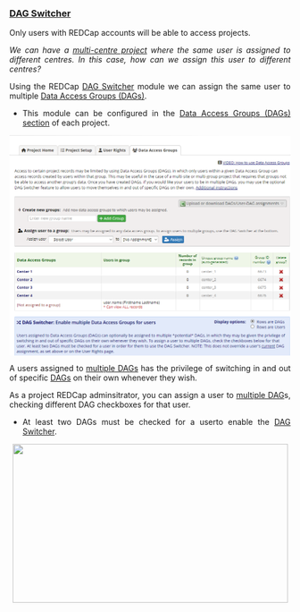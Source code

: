 <h3 style="text-align: justify;"><u>DAG Switcher</u></h3>
<p style="text-align: justify;">Only users with REDCap accounts will be able to access projects. </p>
<p style="text-align: justify;"><em>We can have a <a title="Data Access Groups for multi-site projects" href="https://redcap.vanderbilt.edu/consortium/videoplayer.php?video=data_access_groups02.mp4&amp;title=Data%20Access%20Groups&amp;referer=redcap.vhir.org" target="_blank" rel="noopener">multi-centre project</a> where the same user is assigned to different centres. In this case, how can we assign this user to different centres? </em></p>
<p style="text-align: justify;">Using the REDCap <span style="text-decoration: underline;">DAG Switcher</span> module we can assign the same user to multiple <span style="text-decoration: underline;">Data Access Groups (DAGs)</span>.</p>
<ul style="text-align: justify;">
<li>This module can be configured in the <span style="text-decoration: underline;">Data Access Groups (DAGs) section</span> of each project.</li>
</ul>
<p><img style="display: block; margin-left: auto; margin-right: auto;" src="https://github.com/uebvhir/REDCap/blob/64c4b895369df4f173090118d280ac1ea55e5a0d/REDCap_Features/Imatges/dag_switcher.png"></p>
<p style="text-align: justify;">A users assigned to <span style="text-decoration: underline;">multiple DAGs</span> has the privilege of switching in and out of specific <span style="text-decoration: underline;">DAGs</span> on their own whenever they wish.</p>
<p style="text-align: justify;">As a project REDCap adminsitrator, you can assign a user to <span style="text-decoration: underline;">multiple DAG</span>s, checking different DAG checkboxes for that user.</p>
<ul>
<li style="text-align: justify;">At least two DAGs must be checked for a userto enable the <span style="text-decoration: underline;">DAG Switcher</span>.</li>
</ul>
<p><img style="display: block; margin-left: auto; margin-right: auto;" src="https://redcap.vhir.org/redcap/redcap_v14.1.0/DataEntry/image_view.php?pid=1337&amp;id=23829&amp;doc_id_hash=93cfae1578e02af38669ec37fb1902e08fecf8d8" width="493" height="284"></p>
